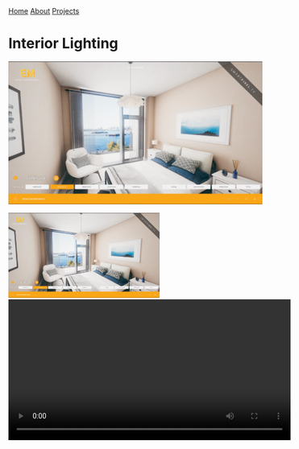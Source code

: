 <!-- [Home](index.md) | [About](about.md) | [Projects](projects.md) -->


<nav>
  <a href="/">Home</a>
  <a href="/About">About</a>
  <a href="/Projects">Projects</a>
</nav>

# Interior Lighting

![Alt text yeah](Interiors/Interior1.png)

<img src="Projects/Interiors/Interior1.png" alt="Alt text" width="300" />

<video controls width="560" style="display: block; margin: 0 auto;">
  <source src="Projects/TechnicalArt/EdgeMapping.mp4" type="video/mp4">
</video>
